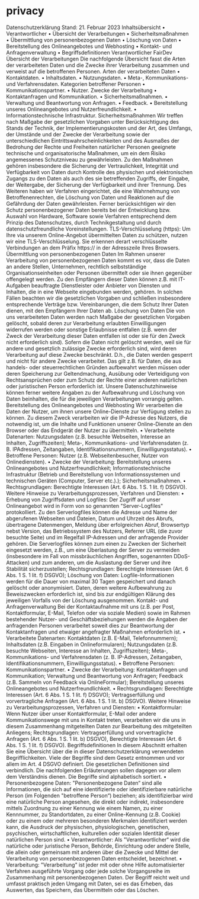 # privacy
Datenschutzerklärung
Stand: 21. Februar 2023
Inhaltsübersicht
• Verantwortlicher
• Übersicht der Verarbeitungen
• Sicherheitsmaßnahmen
• Übermittlung von personenbezogenen Daten
• Löschung von Daten
• Bereitstellung des Onlineangebotes und Webhosting
• Kontakt- und Anfragenverwaltung
• Begriffsdefinitionen
Verantwortlicher
FairDev
Übersicht der Verarbeitungen
Die nachfolgende Übersicht fasst die Arten der verarbeiteten Daten und die Zwecke ihrer
Verarbeitung zusammen und verweist auf die betroffenen Personen.
Arten der verarbeiteten Daten
• Kontaktdaten.
• Inhaltsdaten.
• Nutzungsdaten.
• Meta-, Kommunikations- und Verfahrensdaten.
Kategorien betroffener Personen
• Kommunikationspartner.
• Nutzer.
Zwecke der Verarbeitung
• Kontaktanfragen und Kommunikation.
• Sicherheitsmaßnahmen.
• Verwaltung und Beantwortung von Anfragen.
• Feedback.
• Bereitstellung unseres Onlineangebotes und Nutzerfreundlichkeit.
• Informationstechnische Infrastruktur.
Sicherheitsmaßnahmen
Wir treffen nach Maßgabe der gesetzlichen Vorgaben unter Berücksichtigung des Stands der
Technik, der Implementierungskosten und der Art, des Umfangs, der Umstände und der
Zwecke der Verarbeitung sowie der unterschiedlichen Eintrittswahrscheinlichkeiten und des
Ausmaßes der Bedrohung der Rechte und Freiheiten natürlicher Personen geeignete
technische und organisatorische Maßnahmen, um ein dem Risiko angemessenes Schutzniveau
zu gewährleisten.
Zu den Maßnahmen gehören insbesondere die Sicherung der Vertraulichkeit, Integrität und
Verfügbarkeit von Daten durch Kontrolle des physischen und elektronischen Zugangs zu den
Daten als auch des sie betreffenden Zugriffs, der Eingabe, der Weitergabe, der Sicherung der
Verfügbarkeit und ihrer Trennung. Des Weiteren haben wir Verfahren eingerichtet, die eine
Wahrnehmung von Betroffenenrechten, die Löschung von Daten und Reaktionen auf die
Gefährdung der Daten gewährleisten. Ferner berücksichtigen wir den Schutz
personenbezogener Daten bereits bei der Entwicklung bzw. Auswahl von Hardware, Software
sowie Verfahren entsprechend dem Prinzip des Datenschutzes, durch Technikgestaltung und
durch datenschutzfreundliche Voreinstellungen.
TLS-Verschlüsselung (https): Um Ihre via unserem Online-Angebot übermittelten Daten zu
schützen, nutzen wir eine TLS-Verschlüsselung. Sie erkennen derart verschlüsselte
Verbindungen an dem Präfix https:// in der Adresszeile Ihres Browsers.
Übermittlung von personenbezogenen Daten
Im Rahmen unserer Verarbeitung von personenbezogenen Daten kommt es vor, dass die
Daten an andere Stellen, Unternehmen, rechtlich selbstständige Organisationseinheiten oder
Personen übermittelt oder sie ihnen gegenüber offengelegt werden. Zu den Empfängern dieser
Daten können z.B. mit IT-Aufgaben beauftragte Dienstleister oder Anbieter von Diensten und
Inhalten, die in eine Webseite eingebunden werden, gehören. In solchen Fällen beachten wir
die gesetzlichen Vorgaben und schließen insbesondere entsprechende Verträge bzw.
Vereinbarungen, die dem Schutz Ihrer Daten dienen, mit den Empfängern Ihrer Daten ab.
Löschung von Daten
Die von uns verarbeiteten Daten werden nach Maßgabe der gesetzlichen Vorgaben gelöscht,
sobald deren zur Verarbeitung erlaubten Einwilligungen widerrufen werden oder sonstige
Erlaubnisse entfallen (z.B. wenn der Zweck der Verarbeitung dieser Daten entfallen ist oder
sie für den Zweck nicht erforderlich sind). Sofern die Daten nicht gelöscht werden, weil sie
für andere und gesetzlich zulässige Zwecke erforderlich sind, wird deren Verarbeitung auf
diese Zwecke beschränkt. D.h., die Daten werden gesperrt und nicht für andere Zwecke
verarbeitet. Das gilt z.B. für Daten, die aus handels- oder steuerrechtlichen Gründen
aufbewahrt werden müssen oder deren Speicherung zur Geltendmachung, Ausübung oder
Verteidigung von Rechtsansprüchen oder zum Schutz der Rechte einer anderen natürlichen
oder juristischen Person erforderlich ist.
Unsere Datenschutzhinweise können ferner weitere Angaben zu der Aufbewahrung und
Löschung von Daten beinhalten, die für die jeweiligen Verarbeitungen vorrangig gelten.
Bereitstellung des Onlineangebotes und Webhosting
Wir verarbeiten die Daten der Nutzer, um ihnen unsere Online-Dienste zur Verfügung stellen
zu können. Zu diesem Zweck verarbeiten wir die IP-Adresse des Nutzers, die notwendig ist,
um die Inhalte und Funktionen unserer Online-Dienste an den Browser oder das Endgerät der
Nutzer zu übermitteln.
• Verarbeitete Datenarten: Nutzungsdaten (z.B. besuchte Webseiten, Interesse an
Inhalten, Zugriffszeiten); Meta-, Kommunikations- und Verfahrensdaten (z. B. IPAdressen, Zeitangaben, Identifikationsnummern, Einwilligungsstatus).
• Betroffene Personen: Nutzer (z.B. Webseitenbesucher, Nutzer von Onlinediensten).
• Zwecke der Verarbeitung: Bereitstellung unseres Onlineangebotes und
Nutzerfreundlichkeit; Informationstechnische Infrastruktur (Betrieb und Bereitstellung
von Informationssystemen und technischen Geräten (Computer, Server etc.).);
Sicherheitsmaßnahmen.
• Rechtsgrundlagen: Berechtigte Interessen (Art. 6 Abs. 1 S. 1 lit. f) DSGVO).
Weitere Hinweise zu Verarbeitungsprozessen, Verfahren und Diensten:
• Erhebung von Zugriffsdaten und Logfiles: Der Zugriff auf unser Onlineangebot
wird in Form von so genannten "Server-Logfiles" protokolliert. Zu den Serverlogfiles
können die Adresse und Name der abgerufenen Webseiten und Dateien, Datum und
Uhrzeit des Abrufs, übertragene Datenmengen, Meldung über erfolgreichen Abruf,
Browsertyp nebst Version, das Betriebssystem des Nutzers, Referrer URL (die zuvor
besuchte Seite) und im Regelfall IP-Adressen und der anfragende Provider gehören.
Die Serverlogfiles können zum einen zu Zwecken der Sicherheit eingesetzt werden,
z.B., um eine Überlastung der Server zu vermeiden (insbesondere im Fall von
missbräuchlichen Angriffen, sogenannten DDoS-Attacken) und zum anderen, um die
Auslastung der Server und ihre Stabilität sicherzustellen; Rechtsgrundlagen:
Berechtigte Interessen (Art. 6 Abs. 1 S. 1 lit. f) DSGVO); Löschung von Daten:
Logfile-Informationen werden für die Dauer von maximal 30 Tagen gespeichert und
danach gelöscht oder anonymisiert. Daten, deren weitere Aufbewahrung zu
Beweiszwecken erforderlich ist, sind bis zur endgültigen Klärung des jeweiligen
Vorfalls von der Löschung ausgenommen.
Kontakt- und Anfragenverwaltung
Bei der Kontaktaufnahme mit uns (z.B. per Post, Kontaktformular, E-Mail, Telefon oder via
soziale Medien) sowie im Rahmen bestehender Nutzer- und Geschäftsbeziehungen werden
die Angaben der anfragenden Personen verarbeitet soweit dies zur Beantwortung der
Kontaktanfragen und etwaiger angefragter Maßnahmen erforderlich ist.
• Verarbeitete Datenarten: Kontaktdaten (z.B. E-Mail, Telefonnummern);
Inhaltsdaten (z.B. Eingaben in Onlineformularen); Nutzungsdaten (z.B. besuchte
Webseiten, Interesse an Inhalten, Zugriffszeiten); Meta-, Kommunikations- und
Verfahrensdaten (z. B. IP-Adressen, Zeitangaben, Identifikationsnummern,
Einwilligungsstatus).
• Betroffene Personen: Kommunikationspartner.
• Zwecke der Verarbeitung: Kontaktanfragen und Kommunikation; Verwaltung und
Beantwortung von Anfragen; Feedback (z.B. Sammeln von Feedback via OnlineFormular); Bereitstellung unseres Onlineangebotes und Nutzerfreundlichkeit.
• Rechtsgrundlagen: Berechtigte Interessen (Art. 6 Abs. 1 S. 1 lit. f) DSGVO);
Vertragserfüllung und vorvertragliche Anfragen (Art. 6 Abs. 1 S. 1 lit. b) DSGVO).
Weitere Hinweise zu Verarbeitungsprozessen, Verfahren und Diensten:
• Kontaktformular: Wenn Nutzer über unser Kontaktformular, E-Mail oder andere
Kommunikationswege mit uns in Kontakt treten, verarbeiten wir die uns in diesem
Zusammenhang mitgeteilten Daten zur Bearbeitung des mitgeteilten Anliegens;
Rechtsgrundlagen: Vertragserfüllung und vorvertragliche Anfragen (Art. 6 Abs. 1 S.
1 lit. b) DSGVO), Berechtigte Interessen (Art. 6 Abs. 1 S. 1 lit. f) DSGVO).
Begriffsdefinitionen
In diesem Abschnitt erhalten Sie eine Übersicht über die in dieser Datenschutzerklärung
verwendeten Begrifflichkeiten. Viele der Begriffe sind dem Gesetz entnommen und vor allem
im Art. 4 DSGVO definiert. Die gesetzlichen Definitionen sind verbindlich. Die
nachfolgenden Erläuterungen sollen dagegen vor allem dem Verständnis dienen. Die Begriffe
sind alphabetisch sortiert.
• Personenbezogene Daten: "Personenbezogene Daten“ sind alle Informationen, die
sich auf eine identifizierte oder identifizierbare natürliche Person (im Folgenden
"betroffene Person“) beziehen; als identifizierbar wird eine natürliche Person
angesehen, die direkt oder indirekt, insbesondere mittels Zuordnung zu einer Kennung
wie einem Namen, zu einer Kennnummer, zu Standortdaten, zu einer Online-Kennung
(z.B. Cookie) oder zu einem oder mehreren besonderen Merkmalen identifiziert
werden kann, die Ausdruck der physischen, physiologischen, genetischen,
psychischen, wirtschaftlichen, kulturellen oder sozialen Identität dieser natürlichen
Person sind.
• Verantwortlicher: Als "Verantwortlicher“ wird die natürliche oder juristische Person,
Behörde, Einrichtung oder andere Stelle, die allein oder gemeinsam mit anderen über
die Zwecke und Mittel der Verarbeitung von personenbezogenen Daten entscheidet,
bezeichnet.
• Verarbeitung: "Verarbeitung" ist jeder mit oder ohne Hilfe automatisierter Verfahren
ausgeführte Vorgang oder jede solche Vorgangsreihe im Zusammenhang mit
personenbezogenen Daten. Der Begriff reicht weit und umfasst praktisch jeden
Umgang mit Daten, sei es das Erheben, das Auswerten, das Speichern, das
Übermitteln oder das Löschen. 
